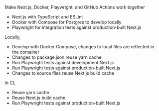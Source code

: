 Make Next.js, Docker, Playwright, and GitHub Actions work together

- Next.js with TypeScript and ESLint
- Docker with Compose for Postgres to develop locally
- Playwright for integration tests against production-built Next.js

Locally,

- Develop with Docker Compose, changes to local files are reflected in the container
- Changes to package.json reuse yarn cache
- Run Playwright tests against development Next.js
- Run Playwright tests against production-built Next.js
- Changes to source files reuse Next.js build cache

In CI,

- Reuse yarn cache
- Reuse Next.js build cache
- Run Playwright tests against production-built Next.js
